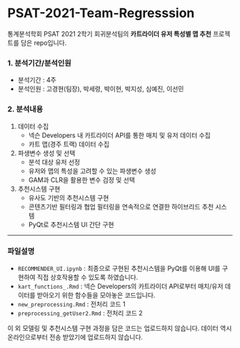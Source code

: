 # PSAT-2021-Team-Regresssion

통계분석학회 PSAT 2021 2학기 회귀분석팀의 **카트라이더 유저 특성별 맵 추천** 프로젝트를 담은 repo입니다.

### 1. 분석기간/분석인원
- 분석기간 : 4주
- 분석인원 : 고경현(팀장), 박세령, 박이현, 박지성, 심예진, 이선민  

### 2. 분석내용
1. 데이터 수집
    - 넥슨 Developers 내 카트라이더 API를 통한 매치 및 유저 데이터 수집
    - 카트 맵(경주 트랙) 데이터 수집
2. 파생변수 생성 및 선택
    - 분석 대상 유저 선정
    - 유저와 맵의 특성을 고려할 수 있는 파생변수 생성
    - GAM과 CLR을 활용한 변수 검정 및 선택
3. 추천시스템 구현
    - 유사도 기반의 추천시스템 구현
    - 콘텐츠기반 필터링과 협업 필터링을 연속적으로 연결한 하이브리드 추천 시스템
    - PyQt로 추천시스템 UI 간단 구현

-------
### 파일설명

- `RECOMMENDER_UI.ipynb` : 최종으로 구현된 추천시스템을 PyQt를 이용해 UI를 구현하여 직접 상호작용할 수 있도록 하였습니다.
- `kart_functions_.Rmd` : 넥슨 Developers의 카트라이더 API로부터 매치/유저 데이터를 받아오기 위한 함수들을 모아놓은 코드입니다.
- `new_preprocessing.Rmd` : 전처리 코드 1
- `preprocessing_getUser2.Rmd` : 전처리 코드 2  
  
이 외 모델링 및 추천시스템 구현 과정을 담은 코드는 업로드하지 않습니다.
데이터 역시 온라인으로부터 전송 받았기에 업로드하지 않습니다.
